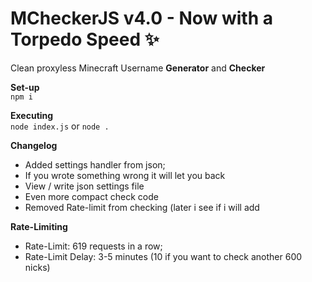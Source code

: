 # MCheckerJS v4.0 - Now with a Torpedo Speed ✨
Clean proxyless Minecraft Username **Generator** and **Checker**
<br>

**Set-up**
<br>
`npm i`
<br>

**Executing** <br>
`node index.js` or `node .`

**Changelog**<br>
- Added settings handler from json;
- If you wrote something wrong it will let you back
- View / write json settings file
- Even more compact check code
- Removed Rate-limit from checking (later i see if i will add
 
 
**Rate-Limiting**<br>
- Rate-Limit: 619 requests in a row;
- Rate-Limit Delay: 3-5 minutes (10 if you want to check another 600 nicks)


